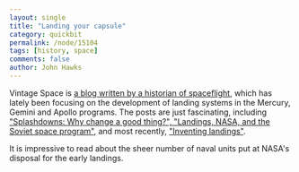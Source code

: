 ```yaml
---
layout: single 
title: "Landing your capsule" 
category: quickbit
permalink: /node/15104
tags: [history, space] 
comments: false 
author: John Hawks 
---
```


Vintage Space is <a href="http://vintagespace.wordpress.com/about/">a blog written by a historian of spaceflight</a>, which has lately been focusing on the development of landing systems in the Mercury, Gemini and Apollo programs. The posts are just fascinating, including <a href="http://vintagespace.wordpress.com/2010/11/24/splashdowns-why-change-a-good-thing/">"Splashdowns: Why change a good thing?", <a href="http://vintagespace.wordpress.com/2010/11/30/landings-nasa-and-the-soviet-space-program/">"Landings, NASA, and the Soviet space program"</a>, and most recently, <a href="http://vintagespace.wordpress.com/2010/12/11/inventing-landings/">"Inventing landings"</a>. 

It is impressive to read about the sheer number of naval units put at NASA's disposal for the early landings. 



